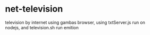 # net-television
television by internet using gambas browser, using txtServer.js run on nodejs, and television.sh run emition
